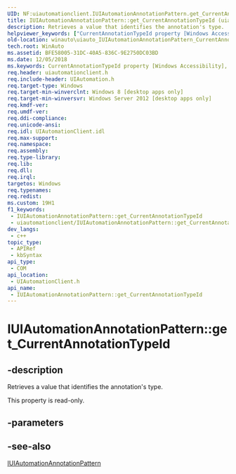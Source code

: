 ```yaml
---
UID: NF:uiautomationclient.IUIAutomationAnnotationPattern.get_CurrentAnnotationTypeId
title: IUIAutomationAnnotationPattern::get_CurrentAnnotationTypeId (uiautomationclient.h)
description: Retrieves a value that identifies the annotation's type.
helpviewer_keywords: ["CurrentAnnotationTypeId property [Windows Accessibility]","CurrentAnnotationTypeId property [Windows Accessibility]","IUIAutomationAnnotationPattern interface","IUIAutomationAnnotationPattern interface [Windows Accessibility]","CurrentAnnotationTypeId property","IUIAutomationAnnotationPattern.CurrentAnnotationTypeId","IUIAutomationAnnotationPattern.get_CurrentAnnotationTypeId","IUIAutomationAnnotationPattern::CurrentAnnotationTypeId","IUIAutomationAnnotationPattern::get_CurrentAnnotationTypeId","get_CurrentAnnotationTypeId","uiautomationclient/IUIAutomationAnnotationPattern::CurrentAnnotationTypeId","uiautomationclient/IUIAutomationAnnotationPattern::get_CurrentAnnotationTypeId","winauto.uiauto_IUIAutomationAnnotationPattern_CurrentAnnotationTypeId"]
old-location: winauto\uiauto_IUIAutomationAnnotationPattern_CurrentAnnotationTypeId.htm
tech.root: WinAuto
ms.assetid: BFE58005-31DC-40A5-836C-9E2750DC03BD
ms.date: 12/05/2018
ms.keywords: CurrentAnnotationTypeId property [Windows Accessibility], CurrentAnnotationTypeId property [Windows Accessibility],IUIAutomationAnnotationPattern interface, IUIAutomationAnnotationPattern interface [Windows Accessibility],CurrentAnnotationTypeId property, IUIAutomationAnnotationPattern.CurrentAnnotationTypeId, IUIAutomationAnnotationPattern.get_CurrentAnnotationTypeId, IUIAutomationAnnotationPattern::CurrentAnnotationTypeId, IUIAutomationAnnotationPattern::get_CurrentAnnotationTypeId, get_CurrentAnnotationTypeId, uiautomationclient/IUIAutomationAnnotationPattern::CurrentAnnotationTypeId, uiautomationclient/IUIAutomationAnnotationPattern::get_CurrentAnnotationTypeId, winauto.uiauto_IUIAutomationAnnotationPattern_CurrentAnnotationTypeId
req.header: uiautomationclient.h
req.include-header: UIAutomation.h
req.target-type: Windows
req.target-min-winverclnt: Windows 8 [desktop apps only]
req.target-min-winversvr: Windows Server 2012 [desktop apps only]
req.kmdf-ver: 
req.umdf-ver: 
req.ddi-compliance: 
req.unicode-ansi: 
req.idl: UIAutomationClient.idl
req.max-support: 
req.namespace: 
req.assembly: 
req.type-library: 
req.lib: 
req.dll: 
req.irql: 
targetos: Windows
req.typenames: 
req.redist: 
ms.custom: 19H1
f1_keywords:
 - IUIAutomationAnnotationPattern::get_CurrentAnnotationTypeId
 - uiautomationclient/IUIAutomationAnnotationPattern::get_CurrentAnnotationTypeId
dev_langs:
 - c++
topic_type:
 - APIRef
 - kbSyntax
api_type:
 - COM
api_location:
 - UIAutomationClient.h
api_name:
 - IUIAutomationAnnotationPattern::get_CurrentAnnotationTypeId
---
```


# IUIAutomationAnnotationPattern::get_CurrentAnnotationTypeId


## -description

Retrieves a value that identifies the annotation's type.

This property is read-only.

## -parameters

## -see-also

<a href="/windows/desktop/api/uiautomationclient/nn-uiautomationclient-iuiautomationannotationpattern">IUIAutomationAnnotationPattern</a>

